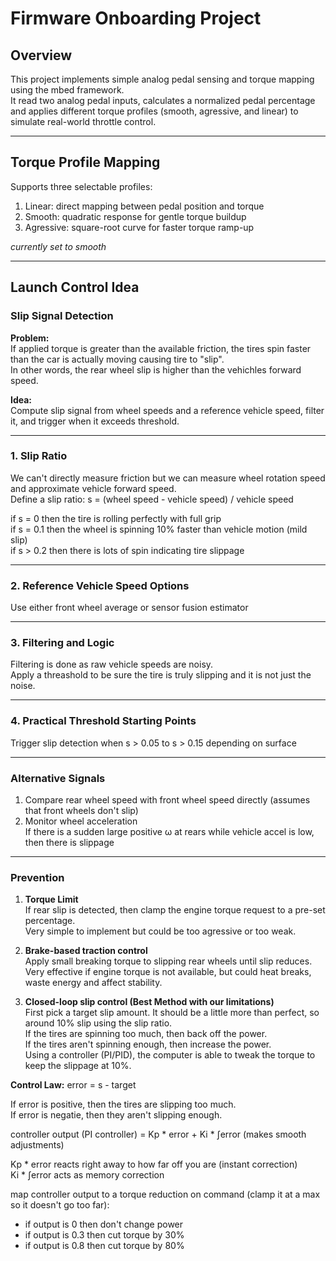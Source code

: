 # Firmware Onboarding Project

## Overview
This project implements simple analog pedal sensing and torque mapping using the mbed framework.  
It read two analog pedal inputs, calculates a normalized pedal percentage and applies different torque profiles (smooth, agressive, and linear) to simulate real-world throttle control.

---

## Torque Profile Mapping
Supports three selectable profiles:

1. Linear: direct mapping between pedal position and torque  
2. Smooth: quadratic response for gentle torque buildup  
3. Agressive: square-root curve for faster torque ramp-up  

*currently set to smooth*

---

## Launch Control Idea

### Slip Signal Detection

**Problem:**  
If applied torque is greater than the available friction, the tires spin faster than the car is actually moving causing tire to "slip".  
In other words, the rear wheel slip is higher than the vehichles forward speed.

**Idea:**  
Compute slip signal from wheel speeds and a reference vehicle speed, filter it, and trigger when it exceeds threshold.

---

### 1. Slip Ratio
We can't directly measure friction but we can measure wheel rotation speed and approximate vehicle forward speed.  
Define a slip ratio:
s = (wheel speed - vehicle speed) / vehicle speed

if s = 0 then the tire is rolling perfectly with full grip  
if s = 0.1 then the wheel is spinning 10% faster than vehicle motion (mild slip)  
if s > 0.2 then there is lots of spin indicating tire slippage  

---

### 2. Reference Vehicle Speed Options
Use either front wheel average or sensor fusion estimator

---

### 3. Filtering and Logic
Filtering is done as raw vehicle speeds are noisy.  
Apply a threashold to be sure the tire is truly slipping and it is not just the noise.

---

### 4. Practical Threshold Starting Points
Trigger slip detection when s > 0.05 to s > 0.15 depending on surface

---

### Alternative Signals
1. Compare rear wheel speed with front wheel speed directly (assumes that front wheels don't slip)  
2. Monitor wheel acceleration  
   If there is a sudden large positive ω at rears while vehicle accel is low, then there is slippage

---

### Prevention

1. **Torque Limit**  
   If rear slip is detected, then clamp the engine torque request to a pre-set percentage.  
   Very simple to implement but could be too agressive or too weak.

2. **Brake-based traction control**  
   Apply small breaking torque to slipping rear wheels until slip reduces.  
   Very effective if engine torque is not available, but could heat breaks, waste energy and affect stability.

3. **Closed-loop slip control (Best Method with our limitations)**  
   First pick a target slip amount. It should be a little more than perfect, so around 10% slip using the slip ratio.  
   If the tires are spinning too much, then back off the power.  
   If the tires aren't spinning enough, then increase the power.  
   Using a controller (PI/PID), the computer is able to tweak the torque to keep the slippage at 10%.

**Control Law:**
error = s - target

If error is positive, then the tires are slipping too much.  
If error is negatie, then they aren't slipping enough.

controller output (PI controller) = Kp * error + Ki * ∫error (makes smooth adjustments)


Kp * error reacts right away to how far off you are (instant correction)  
Ki * ∫error acts as memory correction  

map controller output to a torque reduction on command (clamp it at a max so it doesn't go too far):

- if output is 0 then don't change power  
- if output is 0.3 then cut torque by 30%  
- if output is 0.8 then cut torque by 80%

